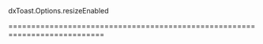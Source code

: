 <!--id-->dxToast.Options.resizeEnabled<!--/id-->
<!--merge--><!--/merge-->
<!--hidden--><!--/hidden-->
===========================================================================
